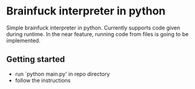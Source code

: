 # Brainfuck interpreter in python
Simple brainfuck interpreter in python. Currently supports code given during runtime. In the near feature, running code from files is going to be implemented.
## Getting started
 - run `python main.py' in repo directory
 - follow the instructions

